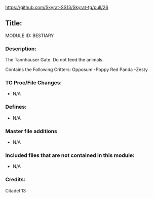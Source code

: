https://github.com/Skyrat-SS13/Skyrat-tg/pull/26 <!--PR Number-->

## Title: <!--Title of your addition-->

MODULE ID: BESTIARY

### Description:

The Tannhauser Gate. Do not feed the animals.

Contains the Following Critters:
Opposum
-Poppy
Red Panda
-Zesty

<!-- Here, try to describe what your PR does, what features it provides and any other directly useful information -->

### TG Proc/File Changes:

- N/A
<!-- If you had to edit, or append to any core procs in the process of making this PR, list them here. APPEND: Also, please include any files that you've changed. .DM files that is. -->

### Defines:

- N/A
<!-- If you needed to add any defines, mention the files you added those defines in -->

### Master file additions

- N/A
<!-- Any master file changes you've made to existing master files or if you've added a new master file. Please mark either as #NEW or #CHANGE -->

### Included files that are not contained in this module:

- N/A
<!-- Likewise, be it a non-modular file or a modular one that's not contained within the folder belonging to this specific module, it should be mentioned here -->

### Credits:

Citadel 13
<!-- Here go the credits to you, dear coder, and in case of collaborative work or ports, credits to the original source of the code -->
